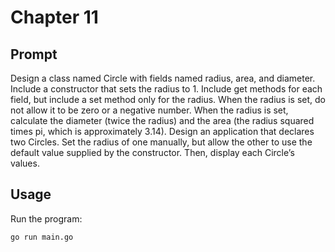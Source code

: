 # Chapter 11

## Prompt

Design a class named Circle with fields named radius, area, and diameter. Include a constructor that sets the radius to 1. Include get methods for each field, but include a set method only for the radius. When the radius is set, do not allow it to be zero or a negative number. When the radius is set, calculate the diameter (twice the radius) and the area (the radius squared times pi, which is approximately 3.14). Design an application that declares two Circles. Set the radius of one manually, but allow the other to use the default value supplied by the constructor. Then, display each Circle’s values.

## Usage

Run the program:
```bash
go run main.go
```